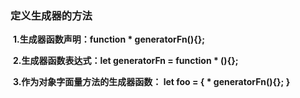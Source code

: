 ### 		定义生成器的方法

​				**1.生成器函数声明：function * generatorFn(){};**

​				**2.生成器函数表达式：let generatorFn = function * (){};**

​				**3.作为对象字面量方法的生成器函数： let foo = { * generatorFn(){}; }**

